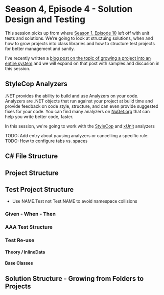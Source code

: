 # Season 4, Episode 4 - Solution Design and Testing

This session picks up from where [Season 1, Episode 10](../../Season-01/0110-UnitTests) left off with unit tests and solutions.  We're going to look at structuing solutions, when and how to grow projects into class libraries and how to structure test projects for better management and sanity.

I've recently written a [blog post on the topic of growing a project into an entire system](https://dev.to/dotnet/my-favorite-c-features-part-4-project-structure-454p) and we will expand on that post with samples and discusion in this session.

## StyleCop Analyzers

.NET provides the ability to build and use Analyzers on your code.  Analyzers are .NET objects that run against your project at build time and provide feedback on code style, structure, and can even provide suggested fixes for your code.  You can find many analyzers on [NuGet.org](https://www.nuget.org/packages?q=analyzers&sortOrder=package-download-count) that can help you write better code, faster.

In this session, we're going to work with the [StyleCop](https://www.nuget.org/packages/StyleCop.Analyzers) and [xUnit](https://www.nuget.org/packages/xunit.analyzers/) analyzers

TODO:  Add entry about pausing analyzers or cancelling a specific rule.
TODO:  How to configure tabs vs. spaces

## C# File Structure

## Project Structure

## Test Project Structure

- Use NAME.Test not Test.NAME to avoid namespace collisions

### Given - When - Then

### AAA Test Structure

### Test Re-use

#### Theory / InlineData

#### Base Classes

## Solution Structure - Growing from Folders to Projects
